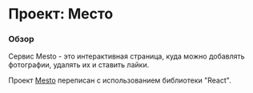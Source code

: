 # Проект: Место

### Обзор

Сервис Mesto - это интерактивная страница, куда можно добавлять фотографии, удалять их и ставить лайки.

Проект [Mesto](https://alinalvova.github.io/mesto/index.html) переписан с использованием библиотеки "React".
  

